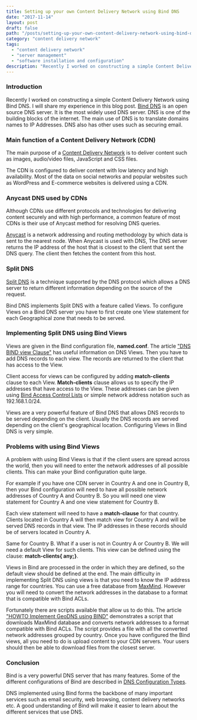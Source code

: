 ```yaml
---
title: Setting up your own Content Delivery Network using Bind DNS
date: "2017-11-14"
layout: post
draft: false
path: "/posts/setting-up-your-own-content-delivery-network-using-bind-dns"
category: "content delivery network"
tags:
  - "content delivery network"
  - "server management"
  - "software installation and configuration"
description: "Recently I worked on constructing a simple Content Delivery Network using Bind DNS. I will share my experience in this blog post. Bind DNS is an open source DNS server. It is the most widely used DNS server. DNS is one of the building blocks of the internet. The main use of DNS is to translate domains names to IP Addresses. DNS also has other uses such as securing email."
---
```


### Introduction
Recently I worked on constructing a simple Content Delivery Network using Bind DNS. I will share my experience in this blog post. [Bind DNS](http://www.isc.org/downloads/bind/) is an open source DNS server. It is the most widely used DNS server. DNS is one of the building blocks of the internet. The main use of DNS is to translate domains names to IP Addresses. DNS also has other uses such as securing email.

### Main function of a Content Delivery Network (CDN)
The main purpose of a [Content Delivery Network](http://en.wikipedia.org/wiki/Content_delivery_network) is to deliver content such as images, audio/video files, JavaScript and CSS files.

The CDN is configured to deliver content with low latency and high availability. Most of the data on social networks and popular websites such as WordPress and E-commerce websites is delivered using a CDN.

### Anycast DNS used by CDNs
Although CDNs use different protocols and technologies for delivering content securely and with high performance, a common feature of most CDNs is their use of Anycast method for resolving DNS queries.

[Anycast](http://en.wikipedia.org/wiki/Anycast) is a network addressing and routing methodology by which data is sent to the nearest node. When Anycast is used with DNS, The DNS server returns the IP address of the host that is closest to the client that sent the DNS query. The client then fetches the content from this host.

### Split DNS
[Split DNS](http://en.wikipedia.org/wiki/Split-horizon_DNS) is a technique supported by the DNS protocol which allows a DNS server to return different information depending on the source of the request.

Bind DNS implements Split DNS with a feature called Views. To configure Views on a Bind DNS server you have to first create one View statement for each Geographical zone that needs to be served.

### Implementing Split DNS using Bind Views
Views are given in the Bind configuration file, **named.conf**. The article ["DNS BIND view Clause"](http://www.zytrax.com/books/dns/ch7/view.html) has useful information on DNS Views. Then you have to add DNS records to each view. The records are returned to the client that has access to the View.

Client access for views can be configured by adding **match-clients** clause to each View. **Match-clients** clause allows us to specify the IP addresses that have access to the View. These addresses can be given using [Bind Access Control Lists](http://www.zytrax.com/books/dns/ch7/acl.html) or simple network address notation such as 192.168.1.0/24.

Views are a very powerful feature of Bind DNS that allows DNS records to be served depending on the client. Usually the DNS records are served depending on the client's geographical location. Configuring Views in Bind DNS is very simple.

### Problems with using Bind Views
A problem with using Bind Views is that if the client users are spread across the world, then you will need to enter the network addresses of all possible clients. This can make your Bind configuration quite large.

For example if you have one CDN server in Country A and one in Country B, then your Bind configuration will need to have all possible network addresses of Country A and Country B. So you will need one view statement for Country A and one view statement for Country B.

Each view statement will need to have a **match-clause** for that country. Clients located in Country A will then match view for Country A and will be served DNS records in that view. The IP addresses in these records should be of servers located in Country A.

Same for Country B. What if a user is not in Country A or Country B. We will need a default View for such clients. This view can be defined using the clause: **match-clients{ any;}**.

Views in Bind are processed in the order in which they are defined, so the default view should be defined at the end. The main difficulty in implementing Split DNS using views is that you need to know the IP address range for countries. You can use a free database from [MaxMind](http://dev.maxmind.com/geoip/legacy/geolite/). However you will need to convert the network addresses in the database to a format that is compatible with Bind ACLs.

Fortunately there are scripts available that allow us to do this. The article ["HOWTO Implement GeoDNS using BIND"](http://phix.me/geodns/) demonstrates a script that downloads MaxMind database and converts network addresses to a format compatible with Bind ACLs. The script provides a file with all the converted network addresses grouped by country. Once you have configured the Bind views, all you need to do is upload content to your CDN servers. Your users should then be able to download files from the closest server.

### Conclusion
Bind is a very powerful DNS server that has many features. Some of the different configurations of Bind are described in [DNS Configuration Types](http://www.zytrax.com/books/dns/ch4/index.html).

DNS implemented using Bind forms the backbone of many important services such as email security, web browsing, content delivery networks etc. A good understanding of Bind will make it easier to learn about the different services that use DNS.
